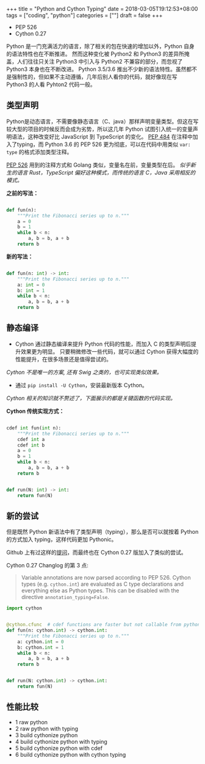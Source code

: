 +++
title = "Python and Cython Typing"
date = 2018-03-05T19:12:53+08:00
tags = ["coding", "python"]
categories = [""]
draft = false
+++


- PEP 526
- Cython 0.27

Python 是一门充满活力的语言，除了相关的包在快速的增加以外，Python 自身的语法特性也在不断推进。
然而这种变化被 Python2 和 Python3 的差异所掩盖，人们往往只关注 Python3 中引入与 Python2 不兼容的部分，而忽视了 Python3 本身也在不断改进。
Python 3.5/3.6 推出不少新的语法特性。虽然都不是强制性的，但如果不主动遵循，几年后别人看你的代码，就好像现在写 Python3 的人看 Pyhton2 代码一般。

## 类型声明

Python是动态语言，不需要像静态语言（C、java）那样声明变量类型。但这在写较大型的项目的时候反而会成为劣势，所以这几年 Python 试图引入统一的变量声明语法，这种改变好比 JavaScript 到 TypeScript 的变化。
[PEP 484](https://www.python.org/dev/peps/pep-0484/) 在注释中加入了typing，而 Python 3.6 的 PEP 526 更为彻底，可以在代码中用类似 `var: type` 的格式添加类型注释。

[PEP 526](https://www.python.org/dev/peps/pep-0526/) 用到的注释方式和 Golang 类似，变量名在前，变量类型在后。
*似乎新生的语言 Rust，TypeScript 偏好这种模式，而传统的语言 C，Java 采用相反的模式。*

**之前的写法：**

```python

def fun(n):
    """Print the Fibonacci series up to n."""
    a = 0
    b = 1
    while b < n:
        a, b = b, a + b
    return b

```

**新的写法：**

```python

def fun(n: int) -> int:
    """Print the Fibonacci series up to n."""
    a: int = 0
    b: int = 1
    while b < n:
        a, b = b, a + b
    return b

```

## 静态编译

- Cython 通过静态编译来提升 Python 代码的性能，而加入 C 的类型声明后提升效果更为明显。
只要稍微修改一些代码，就可以通过 Cython 获得大幅度的性能提升，在很多场景还是值得尝试的。

*Cython 不是唯一的方案, 还有 Swig 之类的，也可实现类似效果。*

- 通过 `pip install -U Cython`，安装最新版本 Cython。

*Cython 相关的知识就不赘述了，下面展示的都是关键函数的代码实现。*

**Cython 传统实现方式：**


```python

cdef int fun(int n):
    """Print the Fibonacci series up to n."""
    cdef int a
    cdef int b
    a = 0
    b = 1
    while b < n:
        a, b = b, a + b
    return b


def run(N: int) -> int:
    return fun(N)

```


## 新的尝试

但是既然 Python 新语法中有了类型声明（typing），那么是否可以就按着 Python 的方式加入 typing，这样代码更加 Pythonic。

Github 上有过这样的[提问](https://github.com/cython/cython/issues/1672)，而最终也在 Cython 0.27 版加入了类似的尝试。

Cython 0.27 Changlog 的第 3 点:

> Variable annotations are now parsed according to PEP 526. Cython types (e.g. `cython.int`) are evaluated as C type declarations and everything else as Python types. This can be disabled with the directive `annotation_typing=False`.

```python
import cython


@cython.cfunc  # cdef functions are faster but not callable from python
def fun(n: cython.int) -> cython.int:
    """Print the Fibonacci series up to n."""
    a: cython.int = 0
    b: cython.int = 1
    while b < n:
        a, b = b, a + b
    return b


def run(N: cython.int) -> cython.int:
    return fun(N)

```

## 性能比较

- 1 raw python
- 2 raw python with typing
- 3 build cythonize python
- 4 build cythonize python with typing
- 5 build cythonize python with cdef
- 6 build cythonize python with cython typing

